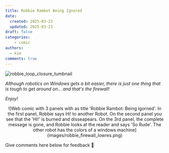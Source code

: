 ```yaml
---
title: Robbie Rambot Being Ignored
date:
  created: 2025-03-23
  updated: 2025-03-23
draft: false
categories: 
    - comic
authors:
  - kim
comments: true
---
```


<script data-goatcounter="https://knmcguire.goatcounter.com/count"
async src="//gc.zgo.at/count.js"></script>

<p><img alt="robbie_loop_closure_tumbnail" src="https://knmcguire.github.io/blog/images/robbie_firewall_lowres.png" width="100" /></p>


*Although robotics on Windows gets a bit easier, there is just one thing that is tough to get around on... and that's the firewall!* 

*Enjoy!*

<!-- more -->

<center>![Web comic with 3 panels with as title 'Robbie Rambot: Being igorned'. In the first panel, Robbie says Hi! to another Robot.  On the second panel you see that the 'Hi!' is burned and disseapears. On the 3rd panel, the complete message is gone, and Robbie looks at the reader and says 'So Rude'. The other robot has the colors of a windows machine](images/robbie_firewall_lowres.png)</center>

Give comments here below for feedback :robot:
